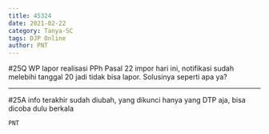 ```yaml
---
title: 45324
date: 2021-02-22
category: Tanya-SC
tags: DJP Online
author: PNT
---
```


#25Q WP lapor realisasi PPh Pasal 22 impor hari ini, notifikasi sudah melebihi tanggal 20 jadi tidak bisa lapor. Solusinya seperti apa ya?

---

#25A info terakhir sudah diubah, yang dikunci hanya yang DTP aja, bisa dicoba dulu berkala

`PNT`
